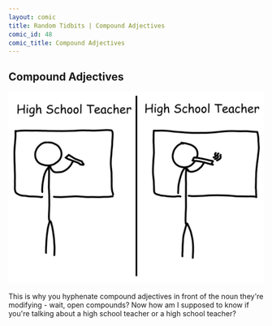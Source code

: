 ```yaml
---
layout: comic
title: Random Tidbits | Compound Adjectives
comic_id: 48
comic_title: Compound Adjectives
---
```


## Compound Adjectives

<img id="img48" src="/assets/images/48.png">

This is why you hyphenate compound adjectives in front of the noun they're modifying - wait, open compounds? Now how am I supposed to know if you're talking about a high school teacher or a high school teacher?
